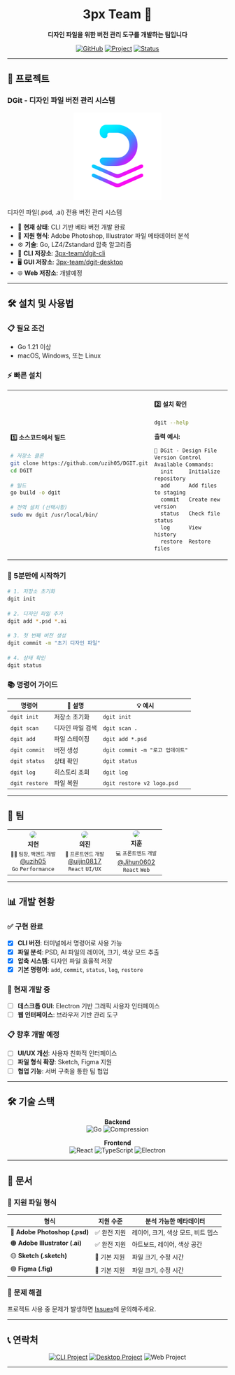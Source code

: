 <div align="center">

# 3px Team 🎨

**디자인 파일을 위한 버전 관리 도구를 개발하는 팀입니다**

[![GitHub](https://img.shields.io/badge/GitHub-3px--team-black?style=flat&logo=github)](https://github.com/3px-team)
[![Project](https://img.shields.io/badge/Project-DGit-blue?style=flat&logo=git)](https://github.com/uzih05/DGIT)
[![Status](https://img.shields.io/badge/Status-Active-brightgreen?style=flat)]()

</div>

---

## 🚀 프로젝트

### DGit - 디자인 파일 버전 관리 시스템
<div align="center">
<!-- 프로젝트 아이콘 자리 -->
<img src="assets/icon.png" width="200px" alt="DGit Logo"/>
</div>

디자인 파일(.psd, .ai) 전용 버전 관리 시스템

- 🎯 **현재 상태**: CLI 기반 베타 버전 개발 완료
- 📁 **지원 형식**: Adobe Photoshop, Illustrator 파일 메타데이터 분석
- ⚙️ **기술**: Go, LZ4/Zstandard 압축 알고리즘
- 🔗 **CLI 저장소**: [3px-team/dgit-cli](https://github.com/3px-team/dgit-cli)
- 🖥️ **GUI 저장소**: [3px-team/dgit-desktop](https://github.com/3px-team/dgit-desktop)
- 🌐 **Web 저장소**: 개발예정
---

## 🛠️ 설치 및 사용법

### 📋 필요 조건
- Go 1.21 이상
- macOS, Windows, 또는 Linux

### ⚡ 빠른 설치

<table>
<tr>
<td width="50%">

#### 1️⃣ 소스코드에서 빌드
```bash
# 저장소 클론
git clone https://github.com/uzih05/DGIT.git
cd DGIT

# 빌드
go build -o dgit

# 전역 설치 (선택사항)
sudo mv dgit /usr/local/bin/
```

</td>
<td width="50%">

#### 2️⃣ 설치 확인
```bash
dgit --help
```

**출력 예시:**
```
🎨 DGit - Design File Version Control
Available Commands:
  init     Initialize repository
  add      Add files to staging
  commit   Create new version
  status   Check file status
  log      View history
  restore  Restore files
```

</td>
</tr>
</table>

### 🎯 5분만에 시작하기

```bash
# 1. 저장소 초기화
dgit init

# 2. 디자인 파일 추가
dgit add *.psd *.ai

# 3. 첫 번째 버전 생성
dgit commit -m "초기 디자인 파일"

# 4. 상태 확인
dgit status
```

### 📚 명령어 가이드

| 명령어 | 📝 설명 | 💡 예시 |
|--------|---------|---------|
| `dgit init` | 저장소 초기화 | `dgit init` |
| `dgit scan` | 디자인 파일 검색 | `dgit scan .` |
| `dgit add` | 파일 스테이징 | `dgit add *.psd` |
| `dgit commit` | 버전 생성 | `dgit commit -m "로고 업데이트"` |
| `dgit status` | 상태 확인 | `dgit status` |
| `dgit log` | 히스토리 조회 | `dgit log` |
| `dgit restore` | 파일 복원 | `dgit restore v2 logo.psd` |

---

## 👥 팀

<div align="center">

<table>
<tr>
<td align="center" width="33%">
<img src="https://github.com/uzih05.png" width="100px" style="border-radius: 50%"/><br>
<b>지헌</b><br>
<sub>🧑‍💻 팀장, 백엔드 개발</sub><br>
<a href="https://github.com/uzih05">@uzih05</a><br>
<code>Go</code> <code>Performance</code>
</td>
<td align="center" width="33%">
<img src="https://github.com/uijin0817.png" width="100px" style="border-radius: 50%"/><br>
<b>의진</b><br>
<sub>🎨 프론트엔드 개발</sub><br>
<a href="https://github.com/uijin0817">@uijin0817</a><br>
<code>React</code> <code>UI/UX</code>
</td>
<td align="center" width="33%">
<img src="https://github.com/Jihun0602.png" width="100px" style="border-radius: 50%"/><br>
<b>지훈</b><br>
<sub>💻 프론트엔드 개발</sub><br>
<a href="https://github.com/Jihun0602">@Jihun0602</a><br>
<code>React</code> <code>Web</code>
</td>
</tr>
</table>

</div>

---

## 📊 개발 현황

### ✅ 구현 완료
- [x] **CLI 버전**: 터미널에서 명령어로 사용 가능
- [x] **파일 분석**: PSD, AI 파일의 레이어, 크기, 색상 모드 추출
- [x] **압축 시스템**: 디자인 파일 효율적 저장
- [x] **기본 명령어**: `add`, `commit`, `status`, `log`, `restore`

### 🚧 현재 개발 중
- [ ] **데스크톱 GUI**: Electron 기반 그래픽 사용자 인터페이스
- [ ] **웹 인터페이스**: 브라우저 기반 관리 도구

### 📋 향후 개발 예정
- [ ] **UI/UX 개선**: 사용자 친화적 인터페이스
- [ ] **파일 형식 확장**: Sketch, Figma 지원
- [ ] **협업 기능**: 서버 구축을 통한 팀 협업

---

## 🛠️ 기술 스택

<div align="center">

**Backend**
<br>
![Go](https://img.shields.io/badge/Go-00ADD8?style=for-the-badge&logo=go&logoColor=white)
![Compression](https://img.shields.io/badge/LZ4_Zstd-FF6B35?style=for-the-badge)

**Frontend**
<br>
![React](https://img.shields.io/badge/React-20232A?style=for-the-badge&logo=react&logoColor=61DAFB)
![TypeScript](https://img.shields.io/badge/TypeScript-007ACC?style=for-the-badge&logo=typescript&logoColor=white)
![Electron](https://img.shields.io/badge/Electron-191970?style=for-the-badge&logo=Electron&logoColor=white)

</div>

---

## 📖 문서

### 📁 지원 파일 형식

| 형식 | 지원 수준 | 분석 가능한 메타데이터 |
|------|-----------|----------------------|
| 🔵 **Adobe Photoshop (.psd)** | ✅ 완전 지원 | 레이어, 크기, 색상 모드, 비트 뎁스 |
| 🟠 **Adobe Illustrator (.ai)** | ✅ 완전 지원 | 아트보드, 레이어, 색상 공간 |
| 🟡 **Sketch (.sketch)** | 🔶 기본 지원 | 파일 크기, 수정 시간 |
| 🟢 **Figma (.fig)** | 🔶 기본 지원 | 파일 크기, 수정 시간 |

### 🔧 문제 해결
프로젝트 사용 중 문제가 발생하면 [Issues](https://github.com/uzih05/DGIT/issues)에 문의해주세요.

---

## 📞 연락처

<div align="center">

[![CLI Project](https://img.shields.io/badge/⌨️_CLI_Version-dgit--cli-blue?style=for-the-badge)](https://github.com/3px-team/dgit-cli)
[![Desktop Project](https://img.shields.io/badge/🖥️_Desktop_GUI-dgit--desktop-green?style=for-the-badge)](https://github.com/3px-team/dgit-desktop)
![Web Project](https://img.shields.io/badge/🌐_Web_Interface-dgit--web-orange?style=for-the-badge)

---

